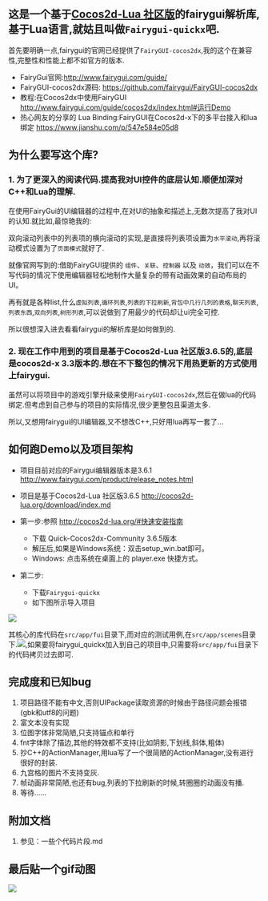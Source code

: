 ## 这是一个基于[Cocos2d-Lua 社区版](http://cocos2d-lua.org/)的fairygui解析库,基于Lua语言,就姑且叫做`Fairygui-quickx`吧.

首先要明确一点,fairygui的官网已经提供了`FairyGUI-cocos2dx`,我的这个在兼容性,完整性和性能上都不如官方的版本.

- FairyGui官网:http://www.fairygui.com/guide/
- FairyGUI-cocos2dx源码: https://github.com/fairygui/FairyGUI-cocos2dx
- 教程:在Cocos2dx中使用FairyGUI http://www.fairygui.com/guide/cocos2dx/index.html#运行Demo
- 热心网友的分享的 Lua Binding:FairyGUI在Cocos2d-x下的多平台接入和lua绑定 https://www.jianshu.com/p/547e584e05d8

## 为什么要写这个库?

### 1. 为了更深入的阅读代码.提高我对UI控件的底层认知.顺便加深对C++和Lua的理解.

在使用FairyGui的UI编辑器的过程中,在对UI的抽象和描述上,无数次提高了我对UI的认知.就比如,最惊艳我的:

双向滚动列表中的列表项的横向滚动的实现,是直接将列表项设置为`水平滚动`,再将滚动模式设置为了`页面模式`就好了.

就像官网写到的:借助FairyGUI提供的 `组件`、`关联`、`控制器` 以及 `动效`，我们可以在不写代码的情况下使用编辑器轻松地制作大量复杂的带有动画效果的自动布局的UI。

再有就是各种list,什么`虚拟列表`,`循环列表`,`列表的下拉刷新`,`背包中几行几列的表格`,`聊天列表`,`列表东西`,`双向列表`,`树形列表`,可以说做到了用最少的代码却让ui完全可控.

所以很想深入进去看看fairygui的解析库是如何做到的.

### 2. 现在工作中用到的项目是基于Cocos2d-Lua 社区版3.6.5的,底层是cocos2d-x 3.3版本的.想在不下整包的情况下用热更新的方式使用上fairygui.

虽然可以将项目中的游戏引擎升级来使用`FairyGUI-cocos2dx`,然后在做lua的代码绑定.但考虑到自己参与的项目的实际情况,很少更整包且渠道太多.

所以,又想用fairygui的UI编辑器,又不想改C++,只好用lua再写一套了...

## 如何跑Demo以及项目架构

- 项目目前对应的Fairygui编辑器版本是3.6.1 http://www.fairygui.com/product/release_notes.html
- 项目是基于Cocos2d-Lua 社区版3.6.5  http://cocos2d-lua.org/download/index.md 

- 第一步:参照 http://cocos2d-lua.org/#快速安装指南
    - 下载 Quick-Cocos2dx-Community 3.6.5版本
    - 解压后,如果是Windows系统：双击setup_win.bat即可。
    - Windows: 点击系统在桌面上的 player.exe 快捷方式。
- 第二步:
    - 下载`Fairygui-quickx`
    - 如下图所示导入项目

![](http://static.dbliu.com/fairygui_quickx/Snipaste_2018-07-29_19-24-55.png)
    
    
其核心的库代码在`src/app/fui`目录下,而对应的测试用例,在`src/app/scenes`目录下.![](http://static.dbliu.com/fairygui_quickx/Snipaste_2018-07-29_17-09-01.png),如果要将fairygui_quickx加入到自己的项目中,只需要将`src/app/fui`目录下的代码拷贝过去即可.



## 完成度和已知bug

1. 项目路径不能有中文,否则UIPackage读取资源的时候由于路径问题会报错(gbk和utf8的问题)
2. 富文本没有实现
3. 位图字体非常简陋,只支持锚点和单行
4. fnt字体除了描边,其他的特效都不支持(比如阴影,下划线,斜体,粗体)
5. 抄C++的ActionManager,用lua写了一个很简陋的ActionManager,没有进行很好的封装.
6. 九宫格的图片不支持变灰.
7. 帧动画非常简陋,也还有bug,列表的下拉刷新的时候,转圈圈的动画没有播.
8. 等待......

## 附加文档

1. 参见：一些个代码片段.md

## 最后贴一个gif动图

![](http://static.dbliu.com/fairygui_quickx/20180729195227.gif)






